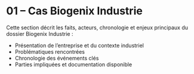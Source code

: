 # 01 – Cas Biogenix Industrie

Cette section décrit les faits, acteurs, chronologie et enjeux principaux du dossier Biogenix Industrie :
- Présentation de l’entreprise et du contexte industriel
- Problématiques rencontrées
- Chronologie des événements clés
- Parties impliquées et documentation disponible
